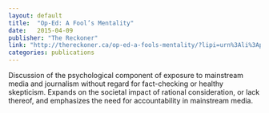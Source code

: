 ```yaml
---
layout: default
title:  "Op-Ed: A Fool’s Mentality"
date:   2015-04-09
publisher: "The Reckoner"
link: "http://thereckoner.ca/op-ed-a-fools-mentality/?lipi=urn%3Ali%3Apage%3Ad_flagship3_profile_view_base%3B9U5XZvFLSIiPje%2FykIgcrw%3D%3D"
categories: publications
---
```

Discussion of the psychological component of exposure to mainstream media and journalism without regard for fact-checking or healthy skepticism. Expands on the societal impact of rational consideration, or lack thereof, and emphasizes the need for accountability in mainstream media.
